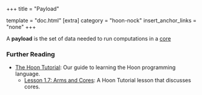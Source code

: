 +++
title = "Payload"

template = "doc.html"
[extra]
category = "hoon-nock"
insert_anchor_links = "none"
+++

A **payload** is the set of data needed to run computations in a [core](../core)

### Further Reading

- [The Hoon Tutorial](@/docs/tutorials/hoon/hoon-school/_index.md): Our guide to learning the Hoon programming language.
  - [Lesson 1.7: Arms and Cores](@/docs/tutorials/hoon/hoon-school/arms-and-cores.md): A Hoon Tutorial lesson that discusses cores.
